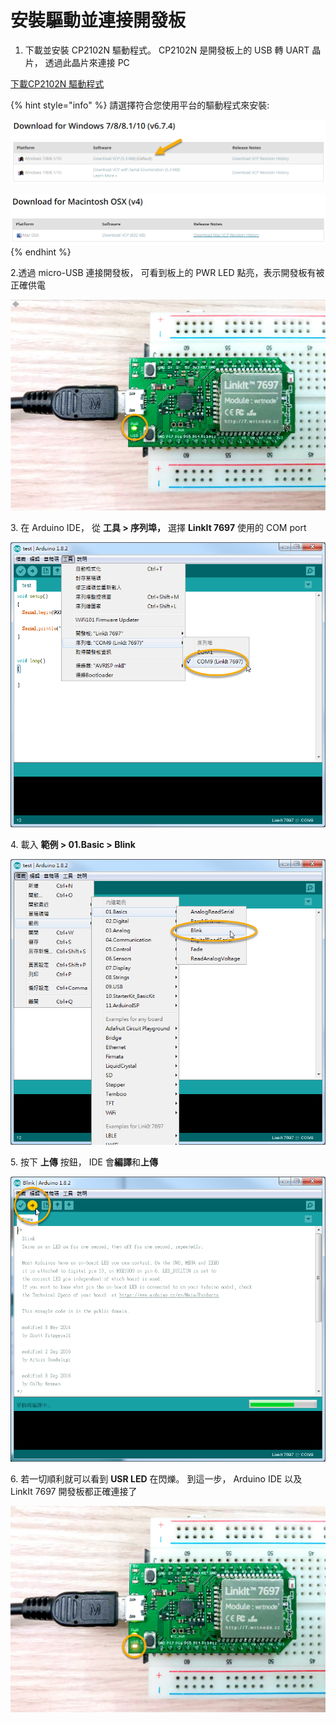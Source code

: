 # 安裝驅動並連接開發板

1. 下載並安裝 CP2102N 驅動程式。 CP2102N 是開發板上的 USB 轉 UART 晶片， 透過此晶片來連接 PC

[下載CP2102N 驅動程式](https://www.silabs.com/developers/usb-to-uart-bridge-vcp-drivers)

{% hint style="info" %}
請選擇符合您使用平台的驅動程式來安裝:

![](../../.gitbook/assets/image-15.png)

![](../../.gitbook/assets/image-15-2.png)
{% endhint %}

2.透過 micro-USB 連接開發板， 可看到板上的 PWR LED 點亮，表示開發板有被正確供電

![](../../.gitbook/assets/image-16.png)

3\. 在 Arduino IDE， 從 **工具 > 序列埠，**  選擇 **LinkIt 7697** 使用的 COM port

![](../../.gitbook/assets/image-17.png)

4\. 載入 **範例 > 01.Basic > Blink**&#x20;

![](../../.gitbook/assets/image-18.png)

5\. 按下 **上傳**  按鈕， IDE 會**編譯**和**上傳**

![](../../.gitbook/assets/image-19.png)

6\. 若一切順利就可以看到 **USR LED** 在閃爍。 到這一步， Arduino IDE 以及 LinkIt 7697 開發板都正確連接了

![](../../.gitbook/assets/image-20.png)
